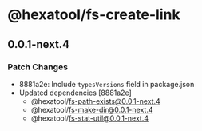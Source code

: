 # @hexatool/fs-create-link

## 0.0.1-next.4

### Patch Changes

- 8881a2e: Include `typesVersions` field in package.json
- Updated dependencies [8881a2e]
  - @hexatool/fs-path-exists@0.0.1-next.4
  - @hexatool/fs-make-dir@0.0.1-next.4
  - @hexatool/fs-stat-util@0.0.1-next.4
